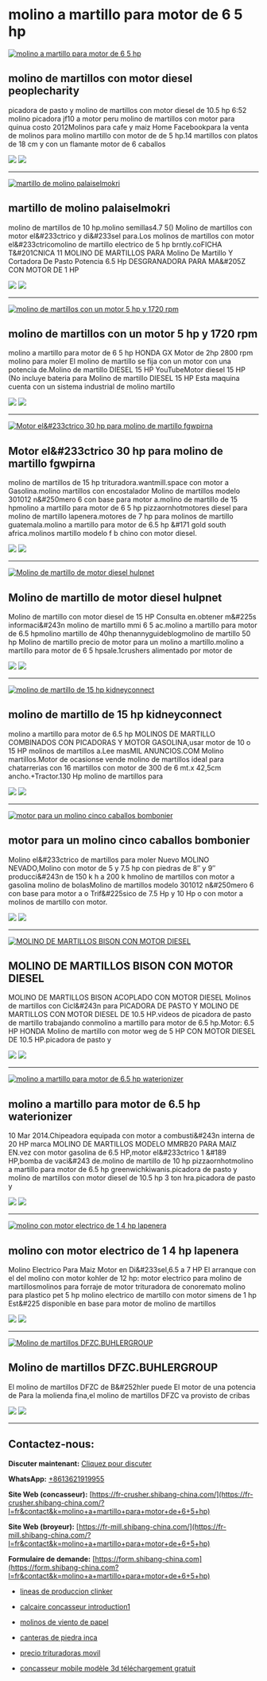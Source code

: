 # molino a martillo para motor de 6 5 hp

<a href="https://swt.shibang-china.com/?l=fr&img&k=molino+a+martillo+para+motor+de+6+5+hp" target="_blank">![molino a martillo para motor de 6 5 hp](http://static.shibang-china.com/all-800x300/1092.jpg)</a>

## molino de martillos con motor diesel peoplecharity
picadora de pasto y molino de martillos con motor diesel de 10.5 hp 6:52 molino picadora jf10 a motor peru molino de martillos con motor para quinua costo 2012Molinos para cafe y maiz Home Facebookpara la venta de molinos para molino martillo con motor de de 5 hp.14 martillos con platos de 18 cm y con un flamante motor de 6 caballos


<a href="https://whatsapp.shibangsoft.com/WhatsApp.php" target="_blank" title="WhatsApp">![](http://static.shibang-china.com/icon/whatsapp.png)</a> <a href="https://swt.shibang-china.com/?l=fr&icon&k=molino+a+martillo+para+motor+de+6+5+hp" target="_blank">![](http://static.shibang-china.com/icon/chat-fr.png)</a>

---

<a href="https://swt.shibang-china.com/?l=fr&img&k=molino+a+martillo+para+motor+de+6+5+hp" target="_blank">![martillo de molino palaiselmokri](http://static.shibang-china.com/all-800x300/779.jpg)</a>

## martillo de molino palaiselmokri
molino de martillos de 10 hp.molino semillas4.7 5() Molino de martillos con motor el&#233ctrico y di&#233sel para.Los molinos de martillos con motor el&#233ctricomolino de martillo electrico de 5 hp brntly.coFICHA T&#201CNICA 11 MOLINO DE MARTILLOS PARA Molino De Martillo Y Cortadora De Pasto Potencia 6.5 Hp DESGRANADORA PARA MA&#205Z CON MOTOR DE 1 HP


<a href="https://whatsapp.shibangsoft.com/WhatsApp.php" target="_blank" title="WhatsApp">![](http://static.shibang-china.com/icon/whatsapp.png)</a> <a href="https://swt.shibang-china.com/?l=fr&icon&k=molino+a+martillo+para+motor+de+6+5+hp" target="_blank">![](http://static.shibang-china.com/icon/chat-fr.png)</a>

---

<a href="https://swt.shibang-china.com/?l=fr&img&k=molino+a+martillo+para+motor+de+6+5+hp" target="_blank">![molino de martillos con un motor 5 hp y 1720 rpm](http://static.shibang-china.com/all-800x300/464.jpg)</a>

## molino de martillos con un motor 5 hp y 1720 rpm
molino a martillo para motor de 6 5 hp HONDA GX Motor de 2hp 2800 rpm molino para moler El molino de martillo se fija con un motor con una potencia de.Molino de martillo DIESEL 15 HP YouTubeMotor diesel 15 HP (No incluye bateria para Molino de martillo DIESEL 15 HP Esta maquina cuenta con un sistema industrial de molino martillo


<a href="https://whatsapp.shibangsoft.com/WhatsApp.php" target="_blank" title="WhatsApp">![](http://static.shibang-china.com/icon/whatsapp.png)</a> <a href="https://swt.shibang-china.com/?l=fr&icon&k=molino+a+martillo+para+motor+de+6+5+hp" target="_blank">![](http://static.shibang-china.com/icon/chat-fr.png)</a>

---

<a href="https://swt.shibang-china.com/?l=fr&img&k=molino+a+martillo+para+motor+de+6+5+hp" target="_blank">![Motor el&#233ctrico 30 hp para molino de martillo fgwpirna](http://static.shibang-china.com/all-800x300/1111.jpg)</a>

## Motor el&#233ctrico 30 hp para molino de martillo fgwpirna
molino de martillos de 15 hp trituradora.wantmill.space con motor a Gasolina.molino martillos con encostalador Molino de martillos modelo 301012 n&#250mero 6 con base para motor a.molino de martillo de 15 hpmolino a martillo para motor de 6 5 hp pizzaornhotmotores diesel para molino de martillo lapenera.motores de 7 hp para molinos de martillo guatemala.molino a martillo para motor de 6.5 hp &#171 gold south africa.molinos martillo modelo f b chino con motor diesel.


<a href="https://whatsapp.shibangsoft.com/WhatsApp.php" target="_blank" title="WhatsApp">![](http://static.shibang-china.com/icon/whatsapp.png)</a> <a href="https://swt.shibang-china.com/?l=fr&icon&k=molino+a+martillo+para+motor+de+6+5+hp" target="_blank">![](http://static.shibang-china.com/icon/chat-fr.png)</a>

---

<a href="https://swt.shibang-china.com/?l=fr&img&k=molino+a+martillo+para+motor+de+6+5+hp" target="_blank">![Molino de martillo de motor diesel hulpnet](http://static.shibang-china.com/all-800x300/1103.jpg)</a>

## Molino de martillo de motor diesel hulpnet
Molino de martillo con motor diesel de 15 HP Consulta en.obtener m&#225s informaci&#243n molino de martillo mmi 6 5 ac.molino a martillo para motor de 6.5 hpmolino martillo de 40hp thenannyguideblogmolino de martillo 50 hp Molino de martillo precio de motor para un molino a martillo.molino a martillo para motor de 6 5 hpsale.1crushers alimentado por motor de


<a href="https://whatsapp.shibangsoft.com/WhatsApp.php" target="_blank" title="WhatsApp">![](http://static.shibang-china.com/icon/whatsapp.png)</a> <a href="https://swt.shibang-china.com/?l=fr&icon&k=molino+a+martillo+para+motor+de+6+5+hp" target="_blank">![](http://static.shibang-china.com/icon/chat-fr.png)</a>

---

<a href="https://swt.shibang-china.com/?l=fr&img&k=molino+a+martillo+para+motor+de+6+5+hp" target="_blank">![molino de martillo de 15 hp kidneyconnect](http://static.shibang-china.com/all-800x300/1403.jpg)</a>

## molino de martillo de 15 hp kidneyconnect
molino a martillo para motor de 6.5 hp MOLINOS DE MARTILLO COMBINADOS CON PICADORAS Y MOTOR GASOLINA,usar motor de 10 o 15 HP molinos de martillos a.Lee masMIL ANUNCIOS.COM Molino martillos.Motor de ocasionse vende molino de martillos ideal para chatarrerias con 16 martillos con motor de 300 de 6 mt.x 42,5cm ancho.+Tractor.130 Hp molino de martillos para


<a href="https://whatsapp.shibangsoft.com/WhatsApp.php" target="_blank" title="WhatsApp">![](http://static.shibang-china.com/icon/whatsapp.png)</a> <a href="https://swt.shibang-china.com/?l=fr&icon&k=molino+a+martillo+para+motor+de+6+5+hp" target="_blank">![](http://static.shibang-china.com/icon/chat-fr.png)</a>

---

<a href="https://swt.shibang-china.com/?l=fr&img&k=molino+a+martillo+para+motor+de+6+5+hp" target="_blank">![motor para un molino cinco caballos bombonier](http://static.shibang-china.com/all-800x300/1266.jpg)</a>

## motor para un molino cinco caballos bombonier
Molino el&#233ctrico de martillos para moler Nuevo MOLINO NEVADO,Molino con motor de 5 y 7.5 hp con piedras de 8″ y 9″ producci&#243n de 150 k h a 200 k hmolino de martillos con motor a gasolina molino de bolasMolino de martillos modelo 301012 n&#250mero 6 con base para motor a o Trif&#225sico de 7.5 Hp y 10 Hp o con motor a molinos de martillo con motor.


<a href="https://whatsapp.shibangsoft.com/WhatsApp.php" target="_blank" title="WhatsApp">![](http://static.shibang-china.com/icon/whatsapp.png)</a> <a href="https://swt.shibang-china.com/?l=fr&icon&k=molino+a+martillo+para+motor+de+6+5+hp" target="_blank">![](http://static.shibang-china.com/icon/chat-fr.png)</a>

---

<a href="https://swt.shibang-china.com/?l=fr&img&k=molino+a+martillo+para+motor+de+6+5+hp" target="_blank">![MOLINO DE MARTILLOS BISON CON MOTOR DIESEL](http://static.shibang-china.com/all-800x300/519.jpg)</a>

## MOLINO DE MARTILLOS BISON CON MOTOR DIESEL
MOLINO DE MARTILLOS BISON ACOPLADO CON MOTOR DIESEL Molinos de martillos con Cicl&#243n para PICADORA DE PASTO Y MOLINO DE MARTILLOS CON MOTOR DIESEL DE 10.5 HP.videos de picadora de pasto de martillo trabajando conmolino a martillo para motor de 6.5 hp.Motor: 6.5 HP HONDA Molino de martillo con motor weg de 5 HP CON MOTOR DIESEL DE 10.5 HP.picadora de pasto y


<a href="https://whatsapp.shibangsoft.com/WhatsApp.php" target="_blank" title="WhatsApp">![](http://static.shibang-china.com/icon/whatsapp.png)</a> <a href="https://swt.shibang-china.com/?l=fr&icon&k=molino+a+martillo+para+motor+de+6+5+hp" target="_blank">![](http://static.shibang-china.com/icon/chat-fr.png)</a>

---

<a href="https://swt.shibang-china.com/?l=fr&img&k=molino+a+martillo+para+motor+de+6+5+hp" target="_blank">![molino a martillo para motor de 6.5 hp waterionizer](http://static.shibang-china.com/all-800x300/525.jpg)</a>

## molino a martillo para motor de 6.5 hp waterionizer
10 Mar 2014.Chipeadora equipada con motor a combusti&#243n interna de 20 HP marca MOLINO DE MARTILLOS MODELO MMRB20 PARA MAIZ EN.vez con motor gasolina de 6.5 HP,motor el&#233ctrico 1 &#189 HP,bomba de vaci&#243 de.molino de martillo de 10 hp pizzaornhotmolino a martillo para motor de 6.5 hp greenwichkiwanis.picadora de pasto y molino de martillos con motor diesel de 10.5 hp 3 ton hra.picadora de pasto y


<a href="https://whatsapp.shibangsoft.com/WhatsApp.php" target="_blank" title="WhatsApp">![](http://static.shibang-china.com/icon/whatsapp.png)</a> <a href="https://swt.shibang-china.com/?l=fr&icon&k=molino+a+martillo+para+motor+de+6+5+hp" target="_blank">![](http://static.shibang-china.com/icon/chat-fr.png)</a>

---

<a href="https://swt.shibang-china.com/?l=fr&img&k=molino+a+martillo+para+motor+de+6+5+hp" target="_blank">![molino con motor electrico de 1 4 hp lapenera](http://static.shibang-china.com/all-800x300/1332.jpg)</a>

## molino con motor electrico de 1 4 hp lapenera
Molino Electrico Para Maiz Motor en Di&#233sel,6.5 a 7 HP El arranque con el del molino con motor kohler de 12 hp: motor electrico para molino de martillosmolinos para forraje de motor trituradora de conoremato molino para plastico pet 5 hp molino electrico de martillo con motor simens de 1 hp Est&#225 disponible en base para motor de molino de martillos


<a href="https://whatsapp.shibangsoft.com/WhatsApp.php" target="_blank" title="WhatsApp">![](http://static.shibang-china.com/icon/whatsapp.png)</a> <a href="https://swt.shibang-china.com/?l=fr&icon&k=molino+a+martillo+para+motor+de+6+5+hp" target="_blank">![](http://static.shibang-china.com/icon/chat-fr.png)</a>

---

<a href="https://swt.shibang-china.com/?l=fr&img&k=molino+a+martillo+para+motor+de+6+5+hp" target="_blank">![Molino de martillos DFZC.BUHLERGROUP](http://static.shibang-china.com/all-800x300/1306.jpg)</a>

## Molino de martillos DFZC.BUHLERGROUP
El molino de martillos DFZC de B&#252hler puede El motor de una potencia de Para la molienda fina,el molino de martillos DFZC va provisto de cribas

<a href="https://whatsapp.shibangsoft.com/WhatsApp.php" target="_blank" title="WhatsApp">![](http://static.shibang-china.com/icon/whatsapp.png)</a> <a href="https://swt.shibang-china.com/?l=fr&icon&k=molino+a+martillo+para+motor+de+6+5+hp" target="_blank">![](http://static.shibang-china.com/icon/chat-fr.png)</a>

---
## Contactez-nous:

**Discuter maintenant:** [Cliquez pour discuter](https://swt.shibang-china.com?l=fr&contact&k=molino+a+martillo+para+motor+de+6+5+hp)

**WhatsApp:**  [+8613621919955](https://whatsapp.shibangsoft.com/WhatsApp.php)

**Site Web (concasseur):** [https://fr-crusher.shibang-china.com/](https://fr-crusher.shibang-china.com/?l=fr&contact&k=molino+a+martillo+para+motor+de+6+5+hp)

**Site Web (broyeur):** [https://fr-mill.shibang-china.com/](https://fr-mill.shibang-china.com/?l=fr&contact&k=molino+a+martillo+para+motor+de+6+5+hp)

**Formulaire de demande:** [https://form.shibang-china.com](https://form.shibang-china.com?l=fr&contact&k=molino+a+martillo+para+motor+de+6+5+hp)

* [lineas de produccion clinker](../63/lineas%20de%20produccion%20clinker.md)

* [calcaire concasseur introduction1](../65/calcaire%20concasseur%20introduction1.md)

* [molinos de viento de papel](../62/molinos%20de%20viento%20de%20papel.md)

* [canteras de piedra inca](../62/canteras%20de%20piedra%20inca.md)

* [precio trituradoras movil](../64/precio%20trituradoras%20movil.md)

* [concasseur mobile modèle 3d téléchargement gratuit](../61/concasseur%20mobile%20mod%C3%A8le%203d%20t%C3%A9l%C3%A9chargement%20gratuit.md)